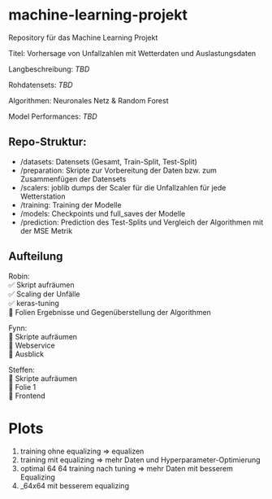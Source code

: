 # machine-learning-projekt

Repository für das Machine Learning Projekt

Titel: Vorhersage von Unfallzahlen mit Wetterdaten und Auslastungsdaten

Langbeschreibung: *TBD*

Rohdatensets: *TBD*

Algorithmen: Neuronales Netz & Random Forest

Model Performances: *TBD*

## Repo-Struktur:
* /datasets: Datensets (Gesamt, Train-Split, Test-Split)  
* /preparation: Skripte zur Vorbereitung der Daten bzw. zum Zusammenfügen der Datensets  
* /scalers: joblib dumps der Scaler für die Unfallzahlen für jede Wetterstation
* /training: Training der Modelle
* /models: Checkpoints und full_saves der Modelle  
* /prediction: Prediction des Test-Splits und Vergleich der Algorithmen mit der MSE Metrik

## Aufteilung

Robin:  
:white_check_mark: Skript aufräumen  
:white_check_mark: Scaling der Unfälle  
:white_check_mark: keras-tuning  
:large_orange_diamond: Folien Ergebnisse und Gegenüberstellung der Algorithmen

Fynn:   
:large_orange_diamond: Skripte aufräumen  
:large_orange_diamond: Webservice  
:large_orange_diamond: Ausblick

Steffen:  
:large_orange_diamond: Skripte aufräumen  
:large_orange_diamond: Folie 1  
:large_orange_diamond: Frontend   

# Plots
1. training ohne equalizing => equalizen
2. training mit equalizing => mehr Daten und Hyperparameter-Optimierung
3. optimal 64 64 training nach tuning => mehr Daten mit besserem Equalizing
4. _64x64 mit besserem equalizing



